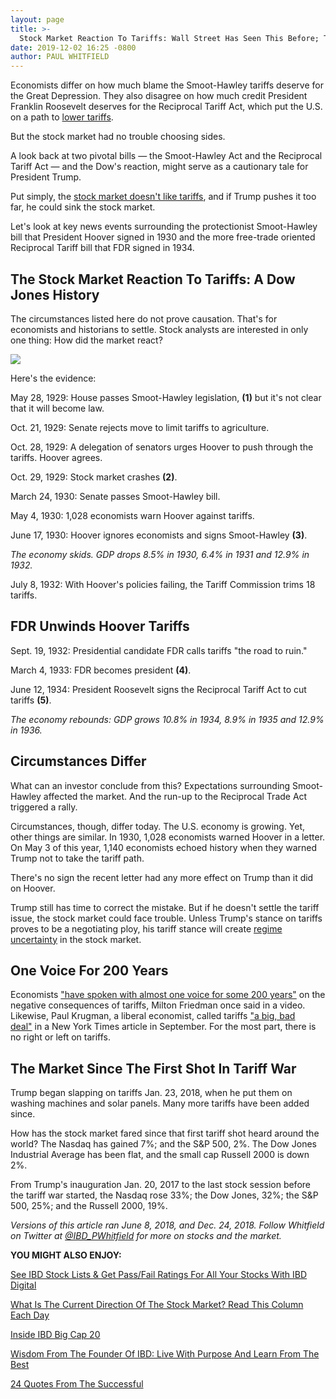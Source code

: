 ```yaml
---
layout: page
title: >-
  Stock Market Reaction To Tariffs: Wall Street Has Seen This Before; The End Is Not Good
date: 2019-12-02 16:25 -0800
author: PAUL WHITFIELD
---
```





Economists differ on how much blame the Smoot-Hawley tariffs deserve for the Great Depression. They also disagree on how much credit President Franklin Roosevelt deserves for the Reciprocal Tariff Act, which put the U.S. on a path to [lower tariffs](https://www.investors.com/news/economy/what-is-a-tariff/).




But the stock market had no trouble choosing sides.


A look back at two pivotal bills — the Smoot-Hawley Act and the Reciprocal Tariff Act — and the Dow's reaction, might serve as a cautionary tale for President Trump.


Put simply, the [stock market doesn't like tariffs](https://www.investors.com/news/economy/what-is-a-tariff/), and if Trump pushes it too far, he could sink the stock market.


Let's look at key news events surrounding the protectionist Smoot-Hawley bill that President Hoover signed in 1930 and the more free-trade oriented Reciprocal Tariff bill that FDR signed in 1934.


The Stock Market Reaction To Tariffs: A Dow Jones History
---------------------------------------------------------


The circumstances listed here do not prove causation. That's for economists and historians to settle. Stock analysts are interested in only one thing: How did the market react?


![](https://www.investors.com/wp-content/uploads/2018/06/wICdjia_061118-187x300.jpg)


Here's the evidence:


May 28, 1929: House passes Smoot-Hawley legislation, **(1)** but it's not clear that it will become law.


Oct. 21, 1929: Senate rejects move to limit tariffs to agriculture.


Oct. 28, 1929: A delegation of senators urges Hoover to push through the tariffs. Hoover agrees.


Oct. 29, 1929: Stock market crashes **(2)**.


March 24, 1930: Senate passes Smoot-Hawley bill.


May 4, 1930: 1,028 economists warn Hoover against tariffs.


June 17, 1930: Hoover ignores economists and signs Smoot-Hawley **(3)**.


*The economy skids. GDP drops 8.5% in 1930, 6.4% in 1931 and 12.9% in 1932.*


July 8, 1932: With Hoover's policies failing, the Tariff Commission trims 18 tariffs.


FDR Unwinds Hoover Tariffs
--------------------------


Sept. 19, 1932: Presidential candidate FDR calls tariffs "the road to ruin."


March 4, 1933: FDR becomes president **(4)**.


June 12, 1934: President Roosevelt signs the Reciprocal Tariff Act to cut tariffs **(5)**.


*The economy rebounds: GDP grows 10.8% in 1934, 8.9% in 1935 and 12.9% in 1936.*


Circumstances Differ
--------------------


What can an investor conclude from this? Expectations surrounding Smoot-Hawley affected the market. And the run-up to the Reciprocal Trade Act triggered a rally.


Circumstances, though, differ today. The U.S. economy is growing. Yet, other things are similar. In 1930, 1,028 economists warned Hoover in a letter. On May 3 of this year, 1,140 economists echoed history when they warned Trump not to take the tariff path.


There's no sign the recent letter had any more effect on Trump than it did on Hoover.


Trump still has time to correct the mistake. But if he doesn't settle the tariff issue, the stock market could face trouble. Unless Trump's stance on tariffs proves to be a negotiating ploy, his tariff stance will create [regime uncertainty](https://wiki.mises.org/wiki/Regime_uncertainty) in the stock market.


**One Voice For 200 Years**
---------------------------


Economists ["have spoken with almost one voice for some 200 years"](https://www.youtube.com/watch?v=hTj4TCjs8cA) on the negative consequences of tariffs, Milton Friedman once said in a video. Likewise, Paul Krugman, a liberal economist, called tariffs ["a big, bad deal"](https://www.nytimes.com/2018/09/20/opinion/tariffs-trump-corrupt.html) in a New York Times article in September. For the most part, there is no right or left on tariffs.


The Market Since The First Shot In Tariff War
---------------------------------------------


Trump began slapping on tariffs Jan. 23, 2018, when he put them on washing machines and solar panels. Many more tariffs have been added since.


How has the stock market fared since that first tariff shot heard around the world? The Nasdaq has gained 7%; and the S&P 500, 2%. The Dow Jones Industrial Average has been flat, and the small cap Russell 2000 is down 2%.


From Trump's inauguration Jan. 20, 2017 to the last stock session before the tariff war started, the Nasdaq rose 33%; the Dow Jones, 32%; the S&P 500, 25%; and the Russell 2000, 19%.


*Versions of this article ran June 8, 2018, and Dec. 24, 2018. Follow Whitfield on Twitter at [@IBD\_PWhitfield](https://twitter.com/IBD_PWhitfield) for more on stocks and the market.*


**YOU MIGHT ALSO ENJOY:**


[See IBD Stock Lists & Get Pass/Fail Ratings For All Your Stocks With IBD Digital](https://www.investors.com/product/ibd-digital/?artProdLink=IBD_Digital)


[What Is The Current Direction Of The Stock Market? Read This Column Each Day](https://www.investors.com/category/market-trend/the-big-picture/)


[Inside IBD Big Cap 20](https://research.investors.com/stock-lists/big-cap-20/)


[Wisdom From The Founder Of IBD: Live With Purpose And Learn From The Best](https://www.investors.com/news/management/leaders-and-success/bill-oneil-ibd-founder-and-stock-investor-success-tips/)


[24 Quotes From The Successful](https://www.investors.com/news/management/wisdom-to-live-by/perseverance-quotes/)




